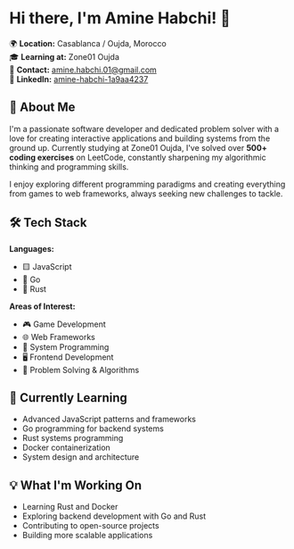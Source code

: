 # Hi there, I'm Amine Habchi! 👋

🌍 **Location:** Casablanca / Oujda, Morocco  
🎓 **Learning at:** Zone01 Oujda  
📧 **Contact:** [amine.habchi.01@gmail.com](mailto:amine.habchi.01@gmail.com)  
💼 **LinkedIn:** [amine-habchi-1a9aa4237](https://www.linkedin.com/in/amine-habchi-1a9aa4237/)

## 🚀 About Me

I'm a passionate software developer and dedicated problem solver with a love for creating interactive applications and building systems from the ground up. Currently studying at Zone01 Oujda, I've solved over **500+ coding exercises** on LeetCode, constantly sharpening my algorithmic thinking and programming skills.

I enjoy exploring different programming paradigms and creating everything from games to web frameworks, always seeking new challenges to tackle.

## 🛠️ Tech Stack

**Languages:**
- 🟨 JavaScript
- 🔵 Go
- 🦀 Rust

**Areas of Interest:**
- 🎮 Game Development
- 🌐 Web Frameworks
- 🔧 System Programming
- 🖥️ Frontend Development
- 🧩 Problem Solving & Algorithms

## 🌱 Currently Learning

- Advanced JavaScript patterns and frameworks
- Go programming for backend systems
- Rust systems programming
- Docker containerization
- System design and architecture

## 💡 What I'm Working On

- Learning Rust and Docker
- Exploring backend development with Go and Rust
- Contributing to open-source projects
- Building more scalable applications
